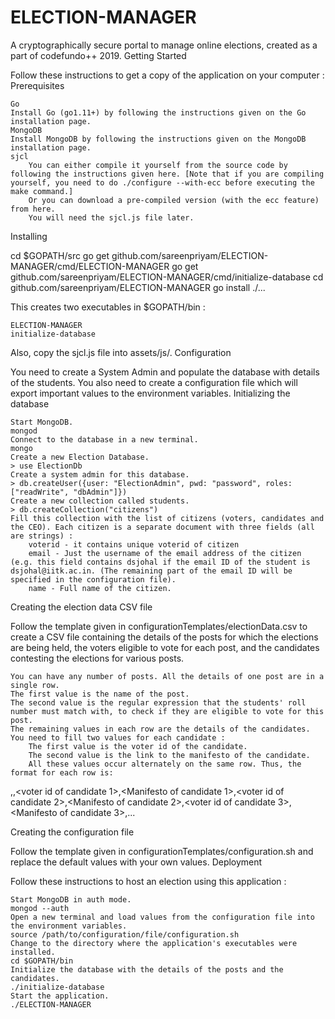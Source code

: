 # ELECTION-MANAGER
A cryptographically secure portal to manage online elections, created as a part of codefundo++ 2019.
Getting Started

Follow these instructions to get a copy of the application on your computer :
Prerequisites

    Go
    Install Go (go1.11+) by following the instructions given on the Go installation page.
    MongoDB
    Install MongoDB by following the instructions given on the MongoDB installation page.
    sjcl
        You can either compile it yourself from the source code by following the instructions given here. [Note that if you are compiling yourself, you need to do ./configure --with-ecc before executing the make command.]
        Or you can download a pre-compiled version (with the ecc feature) from here.
        You will need the sjcl.js file later.

Installing

cd $GOPATH/src
go get github.com/sareenpriyam/ELECTION-MANAGER/cmd/ELECTION-MANAGER
go get github.com/sareenpriyam/ELECTION-MANAGER/cmd/initialize-database
cd github.com/sareenpriyam/ELECTION-MANAGER
go install ./...

This creates two executables in $GOPATH/bin :

    ELECTION-MANAGER
    initialize-database

Also, copy the sjcl.js file into assets/js/.
Configuration

You need to create a System Admin and populate the database with details of the students. You also need to create a configuration file which will export important values to the environment variables.
Initializing the database

    Start MongoDB.
    mongod
    Connect to the database in a new terminal.
    mongo
    Create a new Election Database.
    > use ElectionDb
    Create a system admin for this database.
    > db.createUser({user: "ElectionAdmin", pwd: "password", roles: ["readWrite", "dbAdmin"]})
    Create a new collection called students.
    > db.createCollection("citizens")
    Fill this collection with the list of citizens (voters, candidates and the CEO). Each citizen is a separate document with three fields (all are strings) :
        voterid - it contains unique voterid of citizen
        email - Just the username of the email address of the citizen (e.g. this field contains dsjohal if the email ID of the student is dsjohal@iitk.ac.in. (The remaining part of the email ID will be specified in the configuration file).
        name - Full name of the citizen.

Creating the election data CSV file

Follow the template given in configurationTemplates/electionData.csv to create a CSV file containing the details of the posts for which the elections are being held, the voters eligible to vote for each post, and the candidates contesting the elections for various posts.

    You can have any number of posts. All the details of one post are in a single row.
    The first value is the name of the post.
    The second value is the regular expression that the students' roll number must match with, to check if they are eligible to vote for this post.
    The remaining values in each row are the details of the candidates. You need to fill two values for each candidate :
        The first value is the voter id of the candidate.
        The second value is the link to the manifesto of the candidate.
        All these values occur alternately on the same row. Thus, the format for each row is:

<Name Of The Post>,<Regular expression for voters>,<voter id of candidate 1>,<Manifesto of candidate 1>,<voter id of candidate 2>,<Manifesto of candidate 2>,<voter id of candidate 3>,<Manifesto of candidate 3>,...

Creating the configuration file

Follow the template given in configurationTemplates/configuration.sh and replace the default values with your own values.
Deployment

Follow these instructions to host an election using this application :

    Start MongoDB in auth mode.
    mongod --auth
    Open a new terminal and load values from the configuration file into the environment variables.
    source /path/to/configuration/file/configuration.sh
    Change to the directory where the application's executables were installed.
    cd $GOPATH/bin
    Initialize the database with the details of the posts and the candidates.
    ./initialize-database
    Start the application.
    ./ELECTION-MANAGER
